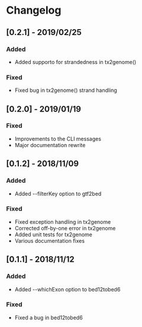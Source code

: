 # Changelog

## [0.2.1] - 2019/02/25

### Added
- Added supporto for strandedness in tx2genome()

### Fixed
- Fixed bug in tx2genome() strand handling

## [0.2.0] - 2019/01/19

### Fixed
- Improvements to the CLI messages
- Major documentation rewrite

## [0.1.2] - 2018/11/09

### Added
- Added --filterKey option to gtf2bed
### Fixed
- Fixed exception handling in tx2genome
- Corrected off-by-one error in tx2genome
- Added unit tests for tx2genome
- Various documentation fixes

## [0.1.1] - 2018/11/12

### Added
- Added --whichExon option to bed12tobed6

### Fixed
- Fixed a bug in bed12tobed6


